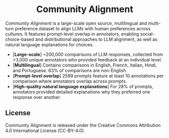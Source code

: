 <h1 align="center">
Community Alignment
</h1>

*Community Alignment* is a large-scale open source, multilingual and multi-turn preference dataset to align LLMs with human preferences across cultures. It features prompt-level overlap in annotators, enabling social-choice-based and distributional approaches to LLM alignment, as well as natural language explanations for choices.

* [**Large-scale**] ~200,000 comparisons of LLM responses, collected from >3,000 unique annotators who provided feedback at an individual level.
* [**Multilingual**] Contains comparisons in English, French, Italian, Hindi, and Portuguese. 63% of comparisons are non-English.
* [**Prompt-level overlap**] 2599 prompts feature at least 10 annotations per comparison where annotators overlap across prompts.
* [**High-quality natural language explanations**] For 28% of prompts, annotators provided detailed explanations why they preferred one response over another.

## License

Community Alignment is released under the Creative Commons Attribution 4.0 International License (CC-BY-4.0).
